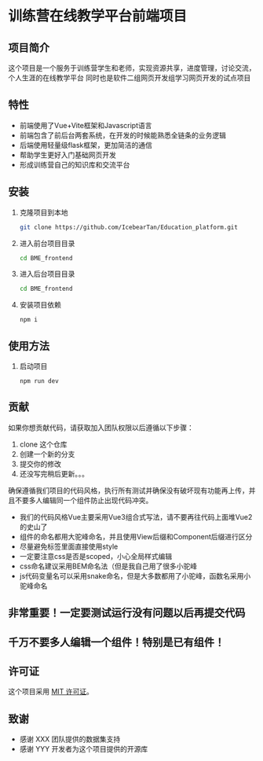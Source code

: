 # 训练营在线教学平台前端项目

## 项目简介
这个项目是一个服务于训练营学生和老师，实现资源共享，进度管理，讨论交流，个人生涯的在线教学平台
同时也是软件二组网页开发组学习网页开发的试点项目

## 特性
- 前端使用了Vue+Vite框架和Javascript语言
- 前端包含了前后台两套系统，在开发的时候能熟悉全链条的业务逻辑
- 后端使用轻量级flask框架，更加简洁的通信
- 帮助学生更好入门基础网页开发
- 形成训练营自己的知识库和交流平台

## 安装
1. 克隆项目到本地
    ```bash
    git clone https://github.com/IcebearTan/Education_platform.git
    ```
2. 进入前台项目目录
    ```bash
    cd BME_frontend
    ```
3. 进入后台项目目录
    ```bash
    cd BME_frontend
    ```
4. 安装项目依赖
    ```
    npm i
    ```

## 使用方法
1. 启动项目
    ```
    npm run dev
    ```

## 贡献
如果你想贡献代码，请获取加入团队权限以后遵循以下步骤：
1. clone 这个仓库
2. 创建一个新的分支
3. 提交你的修改
4. 还没写完稍后更新。。。

确保遵循我们项目的代码风格，执行所有测试并确保没有破坏现有功能再上传，并且不要多人编辑同一个组件防止出现代码冲突。
- 我们的代码风格Vue主要采用Vue3组合式写法，请不要再往代码上面堆Vue2的史山了
- 组件的命名都用大驼峰命名，并且使用View后缀和Component后缀进行区分
- 尽量避免标签里面直接使用style
- 一定要注意css是否是scoped，小心全局样式编辑
- css命名建议采用BEM命名法（但是我自己用了很多小驼峰
- js代码变量名可以采用snake命名，但是大多数都用了小驼峰，函数名采用小驼峰命名

## 非常重要！一定要测试运行没有问题以后再提交代码
## 千万不要多人编辑一个组件！特别是已有组件！

## 许可证
这个项目采用 [MIT 许可证](LICENSE)。

## 致谢
- 感谢 XXX 团队提供的数据集支持
- 感谢 YYY 开发者为这个项目提供的开源库
